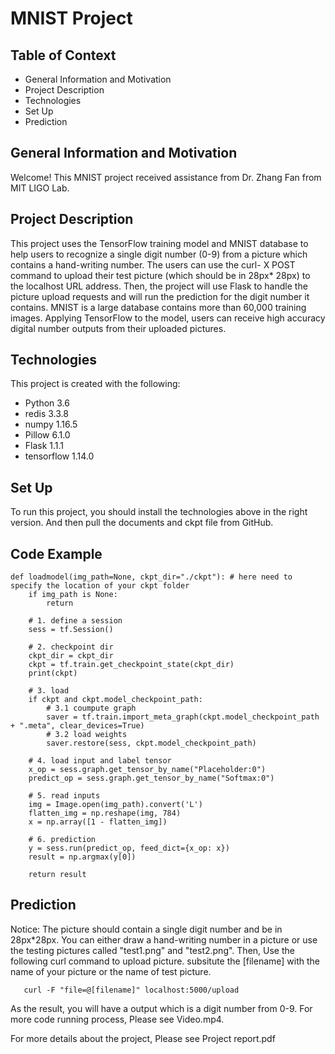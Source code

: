 # **MNIST Project**


## Table of Context
  * General Information and Motivation
  * Project Description
  * Technologies
  * Set Up
  * Prediction
    
## General Information and Motivation
Welcome! This MNIST project received assistance from Dr. Zhang Fan from MIT LIGO Lab.

## Project Description
This project uses the TensorFlow training model and MNIST database to help users to recognize a single digit number (0-9) from a picture which contains a hand-writing number. The users can use the curl- X POST command to upload their test picture (which should be in 28px* 28px) to the localhost URL address. Then, the project will use Flask to handle the picture upload requests and will run the prediction for the digit number it contains. MNIST is a large database contains more than 60,000 training images. Applying TensorFlow to the model, users can receive high accuracy digital number outputs from their uploaded pictures. 


## Technologies
This project is created with the following: 
* Python               3.6  
* redis                3.3.8  
* numpy                1.16.5   
* Pillow               6.1.0  
* Flask                1.1.1  
* tensorflow           1.14.0 

## Set Up
To run this project, you should install the technologies above in the right version. And then pull the documents and ckpt file from GitHub. 

## Code Example
    def loadmodel(img_path=None, ckpt_dir="./ckpt"): # here need to specify the location of your ckpt folder
        if img_path is None:
            return 
            
        # 1. define a session
        sess = tf.Session()
        
        # 2. checkpoint dir
        ckpt_dir = ckpt_dir
        ckpt = tf.train.get_checkpoint_state(ckpt_dir)  
        print(ckpt)
        
        # 3. load
        if ckpt and ckpt.model_checkpoint_path:
            # 3.1 coumpute graph
            saver = tf.train.import_meta_graph(ckpt.model_checkpoint_path + ".meta", clear_devices=True)
            # 3.2 load weights
            saver.restore(sess, ckpt.model_checkpoint_path) 

        # 4. load input and label tensor
        x_op = sess.graph.get_tensor_by_name("Placeholder:0")
        predict_op = sess.graph.get_tensor_by_name("Softmax:0")

        # 5. read inputs
        img = Image.open(img_path).convert('L')     
        flatten_img = np.reshape(img, 784)
        x = np.array([1 - flatten_img])

        # 6. prediction
        y = sess.run(predict_op, feed_dict={x_op: x})
        result = np.argmax(y[0])
        
        return result



## Prediction 
Notice: The picture should contain a single digit number and be in 28px*28px. You can either draw a hand-writing number in a picture or use the testing pictures called "test1.png" and "test2.png".
Then, Use the following curl command to upload picture. subsitute the [filename] with the name of your picture or the name of test picture. 

       curl -F "file=@[filename]" localhost:5000/upload

As the result, you will have a output which is a digit number from 0-9.
For more code running process, Please see Video.mp4.

For more details about the project, Please see Project report.pdf 
